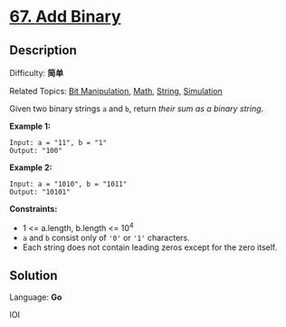 # [67\. Add Binary](https://leetcode.cn/problems/add-binary/)

## Description

Difficulty: **简单**  

Related Topics: [Bit Manipulation](https://leetcode.cn/tag/https://leetcode.cn/tag/bit-manipulation//), [Math](https://leetcode.cn/tag/https://leetcode.cn/tag/math//), [String](https://leetcode.cn/tag/https://leetcode.cn/tag/string//), [Simulation](https://leetcode.cn/tag/https://leetcode.cn/tag/simulation//)


Given two binary strings `a` and `b`, return _their sum as a binary string_.

**Example 1:**

```
Input: a = "11", b = "1"
Output: "100"
```

**Example 2:**

```
Input: a = "1010", b = "1011"
Output: "10101"
```

**Constraints:**

*   1 <= a.length, b.length <= 10<sup>4</sup>
*   `a` and `b` consist only of `'0'` or `'1'` characters.
*   Each string does not contain leading zeros except for the zero itself.


## Solution

Language: **Go**

IOI

